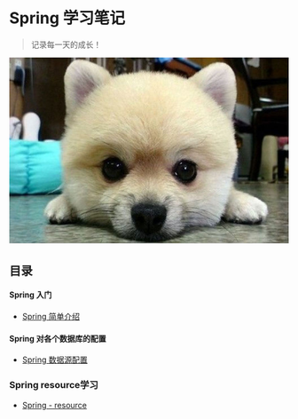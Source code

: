 # Spring 学习笔记
> 记录每一天的成长！

![Image text](../IMG/moji/dog.jpg)

## 目录

#### Spring 入门
- [Spring 简单介绍](./Spring-basic.md)

#### Spring 对各个数据库的配置
- [Spring 数据源配置](./Spring-dataSource.md)

### Spring resource学习
- [Spring - resource](../spring/Spring-resource.md)



